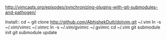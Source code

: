 http://vimcasts.org/episodes/synchronizing-plugins-with-git-submodules-and-pathogen/

Install::
cd ~
git clone http://github.com/AbhishekDutt/dotvim.git ~/.vim
ln -s ~/.vim/vimrc ~/.vimrc
ln -s ~/.vim/gvimrc ~/.gvimrc
cd ~/.vim
git submodule init
git submodule update
